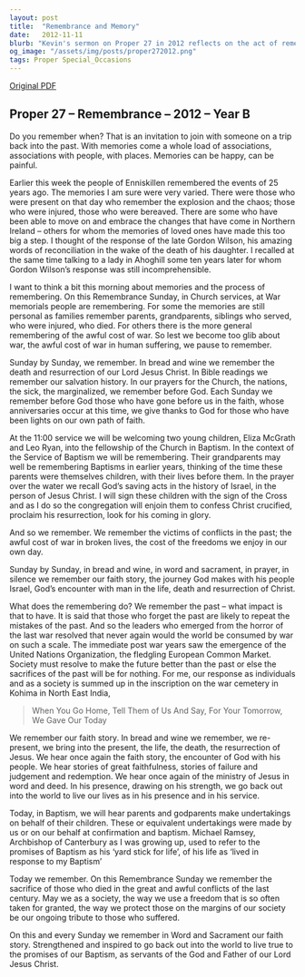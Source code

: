 ```yaml
---
layout: post
title:  "Remembrance and Memory"
date:   2012-11-11
blurb: "Kevin's sermon on Proper 27 in 2012 reflects on the act of remembering, particularly in the context of Remembrance Sunday. He draws parallels between personal memories of loss and the collective memory of war's cost. The sermon emphasizes the importance of recalling past sacrifices to shape a better future and connects this act of remembrance to the Christian practice of commemorating Jesus' life, death, and resurrection in weekly worship."
og_image: "/assets/img/posts/proper272012.png"
tags: Proper Special_Occasions
---
```

[Original PDF](/assets/pdf/proper272012.pdf)    
## Proper 27 – Remembrance – 2012 – Year B

Do you remember when? That is an invitation to join with someone on a trip back into the past. With memories come a whole load of associations, associations with people, with places. Memories can be happy, can be painful.

Earlier this week the people of Enniskillen remembered the events of 25 years ago. The memories I am sure were very varied. There were those who were present on that day who remember the explosion and the chaos; those who were injured, those who were bereaved. There are some who have been able to move on and embrace the changes that have come in Northern Ireland – others for whom the memories of loved ones have made this too big a step. I thought of the response of the late Gordon Wilson, his amazing words of reconciliation in the wake of the death of his daughter. I recalled at the same time talking to a lady in Ahoghill some ten years later for whom Gordon Wilson’s response was still incomprehensible.

I want to think a bit this morning about memories and the process of remembering. On this Remembrance Sunday, in Church services, at War memorials people are remembering. For some the memories are still personal as families remember parents, grandparents, siblings who served, who were injured, who died. For others there is the more general remembering of the awful cost of war. So lest we become too glib about war, the awful cost of war in human suffering, we pause to remember.

Sunday by Sunday, we remember. In bread and wine we remember the death and resurrection of our Lord Jesus Christ. In Bible readings we remember our salvation history. In our prayers for the Church, the nations, the sick, the marginalized, we remember before God. Each Sunday we remember before God those who have gone before us in the faith, whose anniversaries occur at this time, we give thanks to God for those who have been lights on our own path of faith.

At the 11:00 service we will be welcoming two young children, Eliza McGrath and Leo Ryan, into the fellowship of the Church in Baptism. In the context of the Service of Baptism we will be remembering. Their grandparents may well be remembering Baptisms in earlier years, thinking of the time these parents were themselves children, with their lives before them. In the prayer over the water we recall God’s saving acts in the history of Israel, in the person of Jesus Christ. I will sign these children with the sign of the Cross and as I do so the congregation will enjoin them to confess Christ crucified, proclaim his resurrection, look for his coming in glory.

And so we remember. We remember the victims of conflicts in the past; the awful cost of war in broken lives, the cost of the freedoms we enjoy in our own day.

Sunday by Sunday, in bread and wine, in word and sacrament, in prayer, in silence we remember our faith story, the journey God makes with his people Israel, God’s encounter with man in the life, death and resurrection of Christ.

What does the remembering do? We remember the past – what impact is that to have. It is said that those who forget the past are likely to repeat the mistakes of the past. And so the leaders who emerged from the horror of the last war resolved that never again would the world be consumed by war on such a scale. The immediate post war years saw the emergence of the United Nations Organization, the fledgling European Common Market. Society must resolve to make the future better than the past or else the sacrifices of the past will be for nothing. For me, our response as individuals and as a society is summed up in the inscription on the war cemetery in Kohima in North East India,

> When You Go Home, Tell Them of Us And Say,
> For Your Tomorrow, We Gave Our Today

We remember our faith story. In bread and wine we remember, we re-present, we bring into the present, the life, the death, the resurrection of Jesus. We hear once again the faith story, the encounter of God with his people. We hear stories of great faithfulness, stories of failure and judgement and redemption. We hear once again of the ministry of Jesus in word and deed. In his presence, drawing on his strength, we go back out into the world to live our lives as in his presence and in his service.

Today, in Baptism, we will hear parents and godparents make undertakings on behalf of their children. These or equivalent undertakings were made by us or on our behalf at confirmation and baptism. Michael Ramsey, Archbishop of Canterbury as I was growing up, used to refer to the promises of Baptism as his ‘yard stick for life’, of his life as ‘lived in response to my Baptism’

Today we remember. On this Remembrance Sunday we remember the sacrifice of those who died in the great and awful conflicts of the last century. May we as a society, the way we use a freedom that is so often taken for granted, the way we protect those on the margins of our society be our ongoing tribute to those who suffered.

On this and every Sunday we remember in Word and Sacrament our faith story. Strengthened and inspired to go back out into the world to live true to the promises of our Baptism, as servants of the God and Father of our Lord Jesus Christ.
